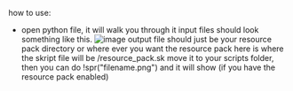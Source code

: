 how to use:
- open python file, it will walk you through it
input files should look something like this.
![image](https://github.com/user-attachments/assets/a60b773d-4e70-4069-844a-24eecf685fc8)
output file should just be your resource pack directory or where ever you want the resource pack
here is where the skript file will be <resourcepackname>/resource_pack.sk
move it to your scripts folder, then you can do !spr("filename.png") and it will show (if you have the resource pack enabled) 
